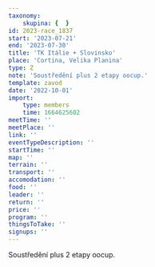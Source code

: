 ```yaml
---
taxonomy:
    skupina: {  }
id: 2023-race_1837
start: '2023-07-21'
end: '2023-07-30'
title: 'TK Itálie + Slovinsko'
place: 'Cortina, Velika Planina'
type: Z
note: 'Soustředění plus 2 etapy oocup.'
template: zavod
date: '2022-10-01'
import:
    type: members
    time: 1664625602
meetTime: ''
meetPlace: ''
link: ''
eventTypeDescription: ''
startTime: ''
map: ''
terrain: ''
transport: ''
accomodation: ''
food: ''
leader: ''
return: ''
price: ''
program: ''
thingsToTake: ''
signups: ''
---
```


Soustředění plus 2 etapy oocup.
